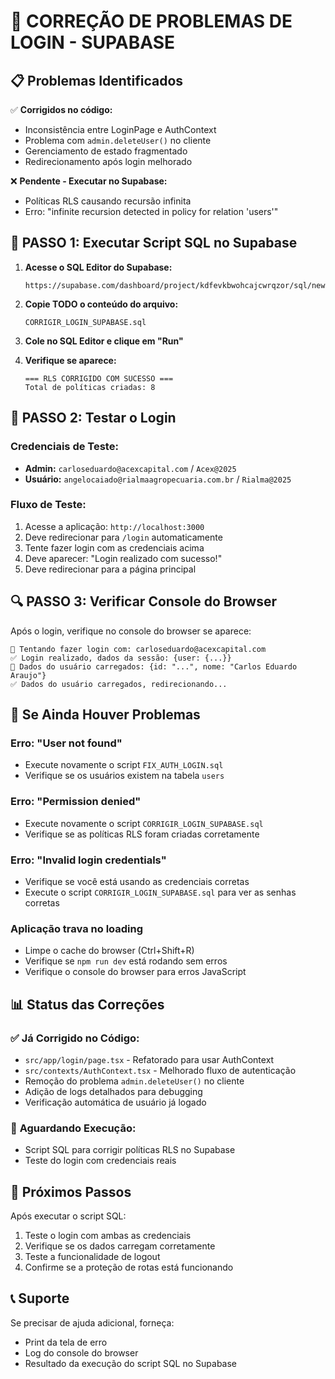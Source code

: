 # 🚨 CORREÇÃO DE PROBLEMAS DE LOGIN - SUPABASE

## 📋 **Problemas Identificados**

✅ **Corrigidos no código:**
- Inconsistência entre LoginPage e AuthContext
- Problema com `admin.deleteUser()` no cliente
- Gerenciamento de estado fragmentado
- Redirecionamento após login melhorado

❌ **Pendente - Executar no Supabase:**
- Políticas RLS causando recursão infinita
- Erro: "infinite recursion detected in policy for relation 'users'"

## 🔧 **PASSO 1: Executar Script SQL no Supabase**

1. **Acesse o SQL Editor do Supabase:**
   ```
   https://supabase.com/dashboard/project/kdfevkbwohcajcwrqzor/sql/new
   ```

2. **Copie TODO o conteúdo do arquivo:**
   ```
   CORRIGIR_LOGIN_SUPABASE.sql
   ```

3. **Cole no SQL Editor e clique em "Run"**

4. **Verifique se aparece:**
   ```
   === RLS CORRIGIDO COM SUCESSO ===
   Total de políticas criadas: 8
   ```

## 🧪 **PASSO 2: Testar o Login**

### **Credenciais de Teste:**
- **Admin:** `carloseduardo@acexcapital.com` / `Acex@2025`
- **Usuário:** `angelocaiado@rialmaagropecuaria.com.br` / `Rialma@2025`

### **Fluxo de Teste:**
1. Acesse a aplicação: `http://localhost:3000`
2. Deve redirecionar para `/login` automaticamente
3. Tente fazer login com as credenciais acima
4. Deve aparecer: "Login realizado com sucesso!"
5. Deve redirecionar para a página principal

## 🔍 **PASSO 3: Verificar Console do Browser**

Após o login, verifique no console do browser se aparece:
```
🔑 Tentando fazer login com: carloseduardo@acexcapital.com
✅ Login realizado, dados da sessão: {user: {...}}
👤 Dados do usuário carregados: {id: "...", nome: "Carlos Eduardo Araujo"}
✅ Dados do usuário carregados, redirecionando...
```

## 🐛 **Se Ainda Houver Problemas**

### **Erro: "User not found"**
- Execute novamente o script `FIX_AUTH_LOGIN.sql`
- Verifique se os usuários existem na tabela `users`

### **Erro: "Permission denied"**
- Execute novamente o script `CORRIGIR_LOGIN_SUPABASE.sql`
- Verifique se as políticas RLS foram criadas corretamente

### **Erro: "Invalid login credentials"**
- Verifique se você está usando as credenciais corretas
- Execute o script `CORRIGIR_LOGIN_SUPABASE.sql` para ver as senhas corretas

### **Aplicação trava no loading**
- Limpe o cache do browser (Ctrl+Shift+R)
- Verifique se `npm run dev` está rodando sem erros
- Verifique o console do browser para erros JavaScript

## 📊 **Status das Correções**

### ✅ **Já Corrigido no Código:**
- `src/app/login/page.tsx` - Refatorado para usar AuthContext
- `src/contexts/AuthContext.tsx` - Melhorado fluxo de autenticação
- Remoção do problema `admin.deleteUser()` no cliente
- Adição de logs detalhados para debugging
- Verificação automática de usuário já logado

### 🔄 **Aguardando Execução:**
- Script SQL para corrigir políticas RLS no Supabase
- Teste do login com credenciais reais

## 📱 **Próximos Passos**

Após executar o script SQL:
1. Teste o login com ambas as credenciais
2. Verifique se os dados carregam corretamente
3. Teste a funcionalidade de logout
4. Confirme se a proteção de rotas está funcionando

## 📞 **Suporte**

Se precisar de ajuda adicional, forneça:
- Print da tela de erro
- Log do console do browser
- Resultado da execução do script SQL no Supabase 